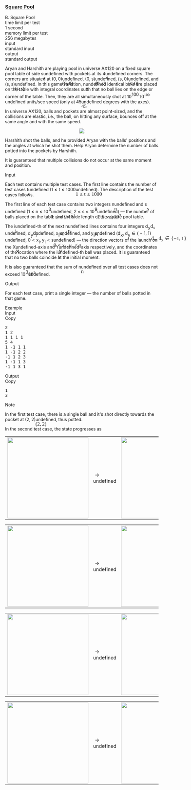 <h3><a href="https://codeforces.com/contest/2120/problem/B" target="_blank" rel="noopener noreferrer">Square Pool</a></h3>
<div class="header"><div class="title">B. Square Pool</div><div class="time-limit"><div class="property-title">time limit per test</div>1 second</div><div class="memory-limit"><div class="property-title">memory limit per test</div>256 megabytes</div><div class="input-file input-standard"><div class="property-title">input</div>standard input</div><div class="output-file output-standard"><div class="property-title">output</div>standard output</div></div><div><p>Aryan and Harshith are playing pool in universe AX120 on a fixed square pool table of side <span class="MathJax_Preview" style="color: inherit;"><span class="MJXp-math" id="MJXp-Span-1"><span class="MJXp-mi MJXp-italic" id="MJXp-Span-2">s</span></span></span><span class="MathJax MathJax_Processed" id="MathJax-Element-1-Frame" tabindex="0" style=""><nobr><span class="math" id="MathJax-Span-1"><span style="display: inline-block; position: relative; width: 0em; height: 0px; font-size: 122%;"><span style="position: absolute;"><span class="mrow" id="MathJax-Span-2"><span class="mi" id="MathJax-Span-3" style="font-family: MathJax_Math-italic;">s</span></span></span></span></span></nobr></span>undefined with <span class="tex-font-style-bf">pockets</span> at its <span class="MathJax_Preview" style="color: inherit;"><span class="MJXp-math" id="MJXp-Span-3"><span class="MJXp-mn" id="MJXp-Span-4">4</span></span></span><span class="MathJax MathJax_Processed" id="MathJax-Element-2-Frame" tabindex="0" style=""><nobr><span class="math" id="MathJax-Span-4"><span style="display: inline-block; position: relative; width: 0em; height: 0px; font-size: 122%;"><span style="position: absolute;"><span class="mrow" id="MathJax-Span-5"><span class="mn" id="MathJax-Span-6" style="font-family: MathJax_Main;">4</span></span></span></span></span></nobr></span>undefined corners. The corners are situated at <span class="MathJax_Preview" style="color: inherit;"><span class="MJXp-math" id="MJXp-Span-5"><span class="MJXp-mo" id="MJXp-Span-6" style="margin-left: 0em; margin-right: 0em;">(</span><span class="MJXp-mn" id="MJXp-Span-7">0</span><span class="MJXp-mo" id="MJXp-Span-8" style="margin-left: 0em; margin-right: 0.222em;">,</span><span class="MJXp-mn" id="MJXp-Span-9">0</span><span class="MJXp-mo" id="MJXp-Span-10" style="margin-left: 0em; margin-right: 0em;">)</span></span></span><span class="MathJax MathJax_Processed" id="MathJax-Element-3-Frame" tabindex="0" style=""><nobr><span class="math" id="MathJax-Span-7"><span style="display: inline-block; position: relative; width: 0em; height: 0px; font-size: 122%;"><span style="position: absolute;"><span class="mrow" id="MathJax-Span-8"><span class="mo" id="MathJax-Span-9" style="font-family: MathJax_Main;">(</span><span class="mn" id="MathJax-Span-10" style="font-family: MathJax_Main;">0</span><span class="mo" id="MathJax-Span-11" style="font-family: MathJax_Main;">,</span><span class="mn" id="MathJax-Span-12" style="font-family: MathJax_Main; padding-left: 0.179em;">0</span><span class="mo" id="MathJax-Span-13" style="font-family: MathJax_Main;">)</span></span></span></span></span></nobr></span>undefined, <span class="MathJax_Preview" style="color: inherit;"><span class="MJXp-math" id="MJXp-Span-11"><span class="MJXp-mo" id="MJXp-Span-12" style="margin-left: 0em; margin-right: 0em;">(</span><span class="MJXp-mn" id="MJXp-Span-13">0</span><span class="MJXp-mo" id="MJXp-Span-14" style="margin-left: 0em; margin-right: 0.222em;">,</span><span class="MJXp-mi MJXp-italic" id="MJXp-Span-15">s</span><span class="MJXp-mo" id="MJXp-Span-16" style="margin-left: 0em; margin-right: 0em;">)</span></span></span><span class="MathJax MathJax_Processed" id="MathJax-Element-4-Frame" tabindex="0" style=""><nobr><span class="math" id="MathJax-Span-14"><span style="display: inline-block; position: relative; width: 0em; height: 0px; font-size: 122%;"><span style="position: absolute;"><span class="mrow" id="MathJax-Span-15"><span class="mo" id="MathJax-Span-16" style="font-family: MathJax_Main;">(</span><span class="mn" id="MathJax-Span-17" style="font-family: MathJax_Main;">0</span><span class="mo" id="MathJax-Span-18" style="font-family: MathJax_Main;">,</span><span class="mi" id="MathJax-Span-19" style="font-family: MathJax_Math-italic; padding-left: 0.179em;">s</span><span class="mo" id="MathJax-Span-20" style="font-family: MathJax_Main;">)</span></span></span></span></span></nobr></span>undefined, <span class="MathJax_Preview" style="color: inherit;"><span class="MJXp-math" id="MJXp-Span-17"><span class="MJXp-mo" id="MJXp-Span-18" style="margin-left: 0em; margin-right: 0em;">(</span><span class="MJXp-mi MJXp-italic" id="MJXp-Span-19">s</span><span class="MJXp-mo" id="MJXp-Span-20" style="margin-left: 0em; margin-right: 0.222em;">,</span><span class="MJXp-mn" id="MJXp-Span-21">0</span><span class="MJXp-mo" id="MJXp-Span-22" style="margin-left: 0em; margin-right: 0em;">)</span></span></span><span class="MathJax MathJax_Processed" id="MathJax-Element-5-Frame" tabindex="0" style=""><nobr><span class="math" id="MathJax-Span-21"><span style="display: inline-block; position: relative; width: 0em; height: 0px; font-size: 122%;"><span style="position: absolute;"><span class="mrow" id="MathJax-Span-22"><span class="mo" id="MathJax-Span-23" style="font-family: MathJax_Main;">(</span><span class="mi" id="MathJax-Span-24" style="font-family: MathJax_Math-italic;">s</span><span class="mo" id="MathJax-Span-25" style="font-family: MathJax_Main;">,</span><span class="mn" id="MathJax-Span-26" style="font-family: MathJax_Main; padding-left: 0.179em;">0</span><span class="mo" id="MathJax-Span-27" style="font-family: MathJax_Main;">)</span></span></span></span></span></nobr></span>undefined, and <span class="MathJax_Preview" style="color: inherit;"><span class="MJXp-math" id="MJXp-Span-23"><span class="MJXp-mo" id="MJXp-Span-24" style="margin-left: 0em; margin-right: 0em;">(</span><span class="MJXp-mi MJXp-italic" id="MJXp-Span-25">s</span><span class="MJXp-mo" id="MJXp-Span-26" style="margin-left: 0em; margin-right: 0.222em;">,</span><span class="MJXp-mi MJXp-italic" id="MJXp-Span-27">s</span><span class="MJXp-mo" id="MJXp-Span-28" style="margin-left: 0em; margin-right: 0em;">)</span></span></span><span class="MathJax MathJax_Processed" id="MathJax-Element-6-Frame" tabindex="0" style=""><nobr><span class="math" id="MathJax-Span-28"><span style="display: inline-block; position: relative; width: 0em; height: 0px; font-size: 122%;"><span style="position: absolute;"><span class="mrow" id="MathJax-Span-29"><span class="mo" id="MathJax-Span-30" style="font-family: MathJax_Main;">(</span><span class="mi" id="MathJax-Span-31" style="font-family: MathJax_Math-italic;">s</span><span class="mo" id="MathJax-Span-32" style="font-family: MathJax_Main;">,</span><span class="mi" id="MathJax-Span-33" style="font-family: MathJax_Math-italic; padding-left: 0.179em;">s</span><span class="mo" id="MathJax-Span-34" style="font-family: MathJax_Main;">)</span></span></span></span></span></nobr></span>undefined. In this game variation, <span class="MathJax_Preview" style="color: inherit;"><span class="MJXp-math" id="MJXp-Span-29"><span class="MJXp-mi MJXp-italic" id="MJXp-Span-30">n</span></span></span><span class="MathJax MathJax_Processed" id="MathJax-Element-7-Frame" tabindex="0" style=""><nobr><span class="math" id="MathJax-Span-35"><span style="display: inline-block; position: relative; width: 0em; height: 0px; font-size: 122%;"><span style="position: absolute;"><span class="mrow" id="MathJax-Span-36"><span class="mi" id="MathJax-Span-37" style="font-family: MathJax_Math-italic;">n</span></span></span></span></span></nobr></span>undefined identical balls are placed on the table with integral coordinates such that no ball lies on the edge or corner of the table. Then, they are all simultaneously shot at <span class="MathJax_Preview" style="color: inherit;"><span class="MJXp-math" id="MJXp-Span-31"><span class="MJXp-msubsup" id="MJXp-Span-32"><span class="MJXp-mn" id="MJXp-Span-33" style="margin-right: 0.05em;">10</span><span class="MJXp-mrow MJXp-script" id="MJXp-Span-34" style="vertical-align: 0.5em;"><span class="MJXp-mn" id="MJXp-Span-35">100</span></span></span></span></span><span class="MathJax MathJax_Processed" id="MathJax-Element-8-Frame" tabindex="0" style=""><nobr><span class="math" id="MathJax-Span-38"><span style="display: inline-block; position: relative; width: 0em; height: 0px; font-size: 122%;"><span style="position: absolute;"><span class="mrow" id="MathJax-Span-39"><span class="msubsup" id="MathJax-Span-40"><span style="display: inline-block; position: relative; width: 2.111em; height: 0px;"><span style="position: absolute; clip: rect(3.165em, 1000.94em, 4.16em, -999.997em); top: -3.978em; left: 0em;"><span class="mn" id="MathJax-Span-41" style="font-family: MathJax_Main;">10</span><span style="display: inline-block; width: 0px; height: 3.984em;"></span></span><span style="position: absolute; top: -4.388em; left: 0.998em;"><span class="texatom" id="MathJax-Span-42"><span class="mrow" id="MathJax-Span-43"><span class="mn" id="MathJax-Span-44" style="font-size: 70.7%; font-family: MathJax_Main;">100</span></span></span><span style="display: inline-block; width: 0px; height: 3.984em;"></span></span></span></span></span></span></span></span></nobr></span>undefined units/sec speed (only at <span class="MathJax_Preview" style="color: inherit;"><span class="MJXp-math" id="MJXp-Span-36"><span class="MJXp-mn" id="MJXp-Span-37">45</span></span></span><span class="MathJax MathJax_Processed" id="MathJax-Element-9-Frame" tabindex="0" style=""><nobr><span class="math" id="MathJax-Span-45"><span style="display: inline-block; position: relative; width: 0em; height: 0px; font-size: 122%;"><span style="position: absolute;"><span class="mrow" id="MathJax-Span-46"><span class="mn" id="MathJax-Span-47" style="font-family: MathJax_Main;">45</span></span></span></span></span></nobr></span>undefined degrees with the axes).</p><p>In universe AX120, balls and pockets are almost point-sized, and the collisions are elastic, i.e., the ball, on hitting any surface, bounces off at the same angle and with the same speed.</p><center> <img class="tex-graphics" src="https://espresso.codeforces.com/03698e95411a27b6d9ed22ef294c00b49125be41.png" style="max-width: 100.0%;max-height: 100.0%;"> </center><p>Harshith shot the balls, and he provided Aryan with the balls' positions and the angles at which he shot them. Help Aryan determine the number of balls potted into the <span class="tex-font-style-bf">pockets</span> by Harshith.</p><p>It is guaranteed that multiple collisions do not occur at the same moment and position.</p></div><div class="input-specification"><div class="section-title">Input</div><p>Each test contains multiple test cases. The first line contains the number of test cases <span class="MathJax_Preview" style="color: inherit;"><span class="MJXp-math" id="MJXp-Span-38"><span class="MJXp-mi MJXp-italic" id="MJXp-Span-39">t</span></span></span><span class="MathJax MathJax_Processed" id="MathJax-Element-10-Frame" tabindex="0" style=""><nobr><span class="math" id="MathJax-Span-48"><span style="display: inline-block; position: relative; width: 0em; height: 0px; font-size: 122%;"><span style="position: absolute;"><span class="mrow" id="MathJax-Span-49"><span class="mi" id="MathJax-Span-50" style="font-family: MathJax_Math-italic;">t</span></span></span></span></span></nobr></span>undefined (<span class="MathJax_Preview" style="color: inherit;"><span class="MJXp-math" id="MJXp-Span-40"><span class="MJXp-mn" id="MJXp-Span-41">1</span><span class="MJXp-mo" id="MJXp-Span-42" style="margin-left: 0.333em; margin-right: 0.333em;">≤</span><span class="MJXp-mi MJXp-italic" id="MJXp-Span-43">t</span><span class="MJXp-mo" id="MJXp-Span-44" style="margin-left: 0.333em; margin-right: 0.333em;">≤</span><span class="MJXp-mn" id="MJXp-Span-45">1000</span></span></span><span class="MathJax MathJax_Processed" id="MathJax-Element-11-Frame" tabindex="0" style=""><nobr><span class="math" id="MathJax-Span-51"><span style="display: inline-block; position: relative; width: 0em; height: 0px; font-size: 122%;"><span style="position: absolute;"><span class="mrow" id="MathJax-Span-52"><span class="mn" id="MathJax-Span-53" style="font-family: MathJax_Main;">1</span><span class="mo" id="MathJax-Span-54" style="font-family: MathJax_Main; padding-left: 0.296em;">≤</span><span class="mi" id="MathJax-Span-55" style="font-family: MathJax_Math-italic; padding-left: 0.296em;">t</span><span class="mo" id="MathJax-Span-56" style="font-family: MathJax_Main; padding-left: 0.296em;">≤</span><span class="mn" id="MathJax-Span-57" style="font-family: MathJax_Main; padding-left: 0.296em;">1000</span></span></span></span></span></nobr></span>undefined). The description of the test cases follows. </p><p>The first line of each test case contains two integers <span class="MathJax_Preview" style="color: inherit;"><span class="MJXp-math" id="MJXp-Span-46"><span class="MJXp-mi MJXp-italic" id="MJXp-Span-47">n</span></span></span><span class="MathJax MathJax_Processed" id="MathJax-Element-12-Frame" tabindex="0" style=""><nobr><span class="math" id="MathJax-Span-58"><span style="display: inline-block; position: relative; width: 0em; height: 0px; font-size: 122%;"><span style="position: absolute;"><span class="mrow" id="MathJax-Span-59"><span class="mi" id="MathJax-Span-60" style="font-family: MathJax_Math-italic;">n</span></span></span></span></span></nobr></span>undefined and <span class="MathJax_Preview" style="color: inherit;"><span class="MJXp-math" id="MJXp-Span-48"><span class="MJXp-mi MJXp-italic" id="MJXp-Span-49">s</span></span></span><span class="MathJax MathJax_Processed" id="MathJax-Element-13-Frame" tabindex="0" style=""><nobr><span class="math" id="MathJax-Span-61"><span style="display: inline-block; position: relative; width: 0em; height: 0px; font-size: 122%;"><span style="position: absolute;"><span class="mrow" id="MathJax-Span-62"><span class="mi" id="MathJax-Span-63" style="font-family: MathJax_Math-italic;">s</span></span></span></span></span></nobr></span>undefined (<span class="MathJax_Preview" style="color: inherit;"><span class="MJXp-math" id="MJXp-Span-50"><span class="MJXp-mn" id="MJXp-Span-51">1</span><span class="MJXp-mo" id="MJXp-Span-52" style="margin-left: 0.333em; margin-right: 0.333em;">≤</span><span class="MJXp-mi MJXp-italic" id="MJXp-Span-53">n</span><span class="MJXp-mo" id="MJXp-Span-54" style="margin-left: 0.333em; margin-right: 0.333em;">≤</span><span class="MJXp-msubsup" id="MJXp-Span-55"><span class="MJXp-mn" id="MJXp-Span-56" style="margin-right: 0.05em;">10</span><span class="MJXp-mn MJXp-script" id="MJXp-Span-57" style="vertical-align: 0.5em;">3</span></span></span></span><span class="MathJax MathJax_Processed" id="MathJax-Element-14-Frame" tabindex="0" style=""><nobr><span class="math" id="MathJax-Span-64"><span style="display: inline-block; position: relative; width: 0em; height: 0px; font-size: 122%;"><span style="position: absolute;"><span class="mrow" id="MathJax-Span-65"><span class="mn" id="MathJax-Span-66" style="font-family: MathJax_Main;">1</span><span class="mo" id="MathJax-Span-67" style="font-family: MathJax_Main; padding-left: 0.296em;">≤</span><span class="mi" id="MathJax-Span-68" style="font-family: MathJax_Math-italic; padding-left: 0.296em;">n</span><span class="mo" id="MathJax-Span-69" style="font-family: MathJax_Main; padding-left: 0.296em;">≤</span><span class="msubsup" id="MathJax-Span-70" style="padding-left: 0.296em;"><span style="display: inline-block; position: relative; width: 1.408em; height: 0px;"><span style="position: absolute; clip: rect(3.165em, 1000.94em, 4.16em, -999.997em); top: -3.978em; left: 0em;"><span class="mn" id="MathJax-Span-71" style="font-family: MathJax_Main;">10</span><span style="display: inline-block; width: 0px; height: 3.984em;"></span></span><span style="position: absolute; top: -4.388em; left: 0.998em;"><span class="mn" id="MathJax-Span-72" style="font-size: 70.7%; font-family: MathJax_Main;">3</span><span style="display: inline-block; width: 0px; height: 3.984em;"></span></span></span></span></span></span></span></span></nobr></span>undefined, <span class="MathJax_Preview" style="color: inherit;"><span class="MJXp-math" id="MJXp-Span-58"><span class="MJXp-mn" id="MJXp-Span-59">2</span><span class="MJXp-mo" id="MJXp-Span-60" style="margin-left: 0.333em; margin-right: 0.333em;">≤</span><span class="MJXp-mi MJXp-italic" id="MJXp-Span-61">s</span><span class="MJXp-mo" id="MJXp-Span-62" style="margin-left: 0.333em; margin-right: 0.333em;">≤</span><span class="MJXp-msubsup" id="MJXp-Span-63"><span class="MJXp-mn" id="MJXp-Span-64" style="margin-right: 0.05em;">10</span><span class="MJXp-mn MJXp-script" id="MJXp-Span-65" style="vertical-align: 0.5em;">9</span></span></span></span><span class="MathJax MathJax_Processed" id="MathJax-Element-15-Frame" tabindex="0" style=""><nobr><span class="math" id="MathJax-Span-73"><span style="display: inline-block; position: relative; width: 0em; height: 0px; font-size: 122%;"><span style="position: absolute;"><span class="mrow" id="MathJax-Span-74"><span class="mn" id="MathJax-Span-75" style="font-family: MathJax_Main;">2</span><span class="mo" id="MathJax-Span-76" style="font-family: MathJax_Main; padding-left: 0.296em;">≤</span><span class="mi" id="MathJax-Span-77" style="font-family: MathJax_Math-italic; padding-left: 0.296em;">s</span><span class="mo" id="MathJax-Span-78" style="font-family: MathJax_Main; padding-left: 0.296em;">≤</span><span class="msubsup" id="MathJax-Span-79" style="padding-left: 0.296em;"><span style="display: inline-block; position: relative; width: 1.408em; height: 0px;"><span style="position: absolute; clip: rect(3.165em, 1000.94em, 4.16em, -999.997em); top: -3.978em; left: 0em;"><span class="mn" id="MathJax-Span-80" style="font-family: MathJax_Main;">10</span><span style="display: inline-block; width: 0px; height: 3.984em;"></span></span><span style="position: absolute; top: -4.388em; left: 0.998em;"><span class="mn" id="MathJax-Span-81" style="font-size: 70.7%; font-family: MathJax_Main;">9</span><span style="display: inline-block; width: 0px; height: 3.984em;"></span></span></span></span></span></span></span></span></nobr></span>undefined) — the number of balls placed on the table and the side length of the square pool table.</p><p>The <span class="MathJax_Preview" style="color: inherit;"><span class="MJXp-math" id="MJXp-Span-66"><span class="MJXp-mi MJXp-italic" id="MJXp-Span-67">i</span></span></span><span class="MathJax MathJax_Processed" id="MathJax-Element-16-Frame" tabindex="0" style=""><nobr><span class="math" id="MathJax-Span-82"><span style="display: inline-block; position: relative; width: 0em; height: 0px; font-size: 122%;"><span style="position: absolute;"><span class="mrow" id="MathJax-Span-83"><span class="mi" id="MathJax-Span-84" style="font-family: MathJax_Math-italic;">i</span></span></span></span></span></nobr></span>undefined-th of the next <span class="MathJax_Preview" style="color: inherit;"><span class="MJXp-math" id="MJXp-Span-68"><span class="MJXp-mi MJXp-italic" id="MJXp-Span-69">n</span></span></span><span class="MathJax MathJax_Processed" id="MathJax-Element-17-Frame" tabindex="0" style=""><nobr><span class="math" id="MathJax-Span-85"><span style="display: inline-block; position: relative; width: 0em; height: 0px; font-size: 122%;"><span style="position: absolute;"><span class="mrow" id="MathJax-Span-86"><span class="mi" id="MathJax-Span-87" style="font-family: MathJax_Math-italic;">n</span></span></span></span></span></nobr></span>undefined lines contains four integers <span class="MathJax_Preview" style="color: inherit;"><span class="MJXp-math" id="MJXp-Span-70"><span class="MJXp-msubsup" id="MJXp-Span-71"><span class="MJXp-mi MJXp-italic" id="MJXp-Span-72" style="margin-right: 0.05em;">d</span><span class="MJXp-mi MJXp-italic MJXp-script" id="MJXp-Span-73" style="vertical-align: -0.4em;">x</span></span></span></span><span class="MathJax MathJax_Processed" id="MathJax-Element-18-Frame" tabindex="0" style=""><nobr><span class="math" id="MathJax-Span-88"><span style="display: inline-block; position: relative; width: 0em; height: 0px; font-size: 122%;"><span style="position: absolute;"><span class="mrow" id="MathJax-Span-89"><span class="msubsup" id="MathJax-Span-90"><span style="display: inline-block; position: relative; width: 0.998em; height: 0px;"><span style="position: absolute; clip: rect(3.106em, 1000.53em, 4.16em, -999.997em); top: -3.978em; left: 0em;"><span class="mi" id="MathJax-Span-91" style="font-family: MathJax_Math-italic;">d<span style="display: inline-block; overflow: hidden; height: 1px; width: 0.003em;"></span></span><span style="display: inline-block; width: 0px; height: 3.984em;"></span></span><span style="position: absolute; top: -3.803em; left: 0.53em;"><span class="mi" id="MathJax-Span-92" style="font-size: 70.7%; font-family: MathJax_Math-italic;">x</span><span style="display: inline-block; width: 0px; height: 3.984em;"></span></span></span></span></span></span></span></span></nobr></span>undefined, <span class="MathJax_Preview" style="color: inherit;"><span class="MJXp-math" id="MJXp-Span-74"><span class="MJXp-msubsup" id="MJXp-Span-75"><span class="MJXp-mi MJXp-italic" id="MJXp-Span-76" style="margin-right: 0.05em;">d</span><span class="MJXp-mi MJXp-italic MJXp-script" id="MJXp-Span-77" style="vertical-align: -0.4em;">y</span></span></span></span><span class="MathJax MathJax_Processed" id="MathJax-Element-19-Frame" tabindex="0" style=""><nobr><span class="math" id="MathJax-Span-93"><span style="display: inline-block; position: relative; width: 0em; height: 0px; font-size: 122%;"><span style="position: absolute;"><span class="mrow" id="MathJax-Span-94"><span class="msubsup" id="MathJax-Span-95"><span style="display: inline-block; position: relative; width: 0.94em; height: 0px;"><span style="position: absolute; clip: rect(3.106em, 1000.53em, 4.16em, -999.997em); top: -3.978em; left: 0em;"><span class="mi" id="MathJax-Span-96" style="font-family: MathJax_Math-italic;">d<span style="display: inline-block; overflow: hidden; height: 1px; width: 0.003em;"></span></span><span style="display: inline-block; width: 0px; height: 3.984em;"></span></span><span style="position: absolute; top: -3.803em; left: 0.53em;"><span class="mi" id="MathJax-Span-97" style="font-size: 70.7%; font-family: MathJax_Math-italic;">y<span style="display: inline-block; overflow: hidden; height: 1px; width: 0.003em;"></span></span><span style="display: inline-block; width: 0px; height: 3.984em;"></span></span></span></span></span></span></span></span></nobr></span>undefined, <span class="MathJax_Preview" style="color: inherit;"><span class="MJXp-math" id="MJXp-Span-78"><span class="MJXp-msubsup" id="MJXp-Span-79"><span class="MJXp-mi MJXp-italic" id="MJXp-Span-80" style="margin-right: 0.05em;">x</span><span class="MJXp-mi MJXp-italic MJXp-script" id="MJXp-Span-81" style="vertical-align: -0.4em;">i</span></span></span></span><span class="MathJax MathJax_Processed" id="MathJax-Element-20-Frame" tabindex="0" style=""><nobr><span class="math" id="MathJax-Span-98"><span style="display: inline-block; position: relative; width: 0em; height: 0px; font-size: 122%;"><span style="position: absolute;"><span class="mrow" id="MathJax-Span-99"><span class="msubsup" id="MathJax-Span-100"><span style="display: inline-block; position: relative; width: 0.881em; height: 0px;"><span style="position: absolute; clip: rect(3.34em, 1000.53em, 4.16em, -999.997em); top: -3.978em; left: 0em;"><span class="mi" id="MathJax-Span-101" style="font-family: MathJax_Math-italic;">x</span><span style="display: inline-block; width: 0px; height: 3.984em;"></span></span><span style="position: absolute; top: -3.803em; left: 0.588em;"><span class="mi" id="MathJax-Span-102" style="font-size: 70.7%; font-family: MathJax_Math-italic;">i</span><span style="display: inline-block; width: 0px; height: 3.984em;"></span></span></span></span></span></span></span></span></nobr></span>undefined, and <span class="MathJax_Preview" style="color: inherit;"><span class="MJXp-math" id="MJXp-Span-82"><span class="MJXp-msubsup" id="MJXp-Span-83"><span class="MJXp-mi MJXp-italic" id="MJXp-Span-84" style="margin-right: 0.05em;">y</span><span class="MJXp-mi MJXp-italic MJXp-script" id="MJXp-Span-85" style="vertical-align: -0.4em;">i</span></span></span></span><span class="MathJax MathJax_Processed" id="MathJax-Element-21-Frame" tabindex="0" style=""><nobr><span class="math" id="MathJax-Span-103"><span style="display: inline-block; position: relative; width: 0em; height: 0px; font-size: 122%;"><span style="position: absolute;"><span class="mrow" id="MathJax-Span-104"><span class="msubsup" id="MathJax-Span-105"><span style="display: inline-block; position: relative; width: 0.823em; height: 0px;"><span style="position: absolute; clip: rect(3.34em, 1000.47em, 4.394em, -999.997em); top: -3.978em; left: 0em;"><span class="mi" id="MathJax-Span-106" style="font-family: MathJax_Math-italic;">y<span style="display: inline-block; overflow: hidden; height: 1px; width: 0.003em;"></span></span><span style="display: inline-block; width: 0px; height: 3.984em;"></span></span><span style="position: absolute; top: -3.803em; left: 0.471em;"><span class="mi" id="MathJax-Span-107" style="font-size: 70.7%; font-family: MathJax_Math-italic;">i</span><span style="display: inline-block; width: 0px; height: 3.984em;"></span></span></span></span></span></span></span></span></nobr></span>undefined (<span class="MathJax_Preview" style="color: inherit;"><span class="MJXp-math" id="MJXp-Span-86"><span class="MJXp-msubsup" id="MJXp-Span-87"><span class="MJXp-mi MJXp-italic" id="MJXp-Span-88" style="margin-right: 0.05em;">d</span><span class="MJXp-mi MJXp-italic MJXp-script" id="MJXp-Span-89" style="vertical-align: -0.4em;">x</span></span><span class="MJXp-mo" id="MJXp-Span-90" style="margin-left: 0em; margin-right: 0.222em;">,</span><span class="MJXp-msubsup" id="MJXp-Span-91"><span class="MJXp-mi MJXp-italic" id="MJXp-Span-92" style="margin-right: 0.05em;">d</span><span class="MJXp-mi MJXp-italic MJXp-script" id="MJXp-Span-93" style="vertical-align: -0.4em;">y</span></span><span class="MJXp-mo" id="MJXp-Span-94" style="margin-left: 0.333em; margin-right: 0.333em;">∈</span><span class="MJXp-mo" id="MJXp-Span-95" style="margin-left: 0em; margin-right: 0em;">{</span><span class="MJXp-mo" id="MJXp-Span-96" style="margin-left: 0.267em; margin-right: 0.267em;">−</span><span class="MJXp-mn" id="MJXp-Span-97">1</span><span class="MJXp-mo" id="MJXp-Span-98" style="margin-left: 0em; margin-right: 0.222em;">,</span><span class="MJXp-mn" id="MJXp-Span-99">1</span><span class="MJXp-mo" id="MJXp-Span-100" style="margin-left: 0em; margin-right: 0em;">}</span></span></span><span class="MathJax MathJax_Processed" id="MathJax-Element-22-Frame" tabindex="0" style=""><nobr><span class="math" id="MathJax-Span-108"><span style="display: inline-block; position: relative; width: 0em; height: 0px; font-size: 122%;"><span style="position: absolute;"><span class="mrow" id="MathJax-Span-109"><span class="msubsup" id="MathJax-Span-110"><span style="display: inline-block; position: relative; width: 0.998em; height: 0px;"><span style="position: absolute; clip: rect(3.106em, 1000.53em, 4.16em, -999.997em); top: -3.978em; left: 0em;"><span class="mi" id="MathJax-Span-111" style="font-family: MathJax_Math-italic;">d<span style="display: inline-block; overflow: hidden; height: 1px; width: 0.003em;"></span></span><span style="display: inline-block; width: 0px; height: 3.984em;"></span></span><span style="position: absolute; top: -3.803em; left: 0.53em;"><span class="mi" id="MathJax-Span-112" style="font-size: 70.7%; font-family: MathJax_Math-italic;">x</span><span style="display: inline-block; width: 0px; height: 3.984em;"></span></span></span></span><span class="mo" id="MathJax-Span-113" style="font-family: MathJax_Main;">,</span><span class="msubsup" id="MathJax-Span-114" style="padding-left: 0.179em;"><span style="display: inline-block; position: relative; width: 0.94em; height: 0px;"><span style="position: absolute; clip: rect(3.106em, 1000.53em, 4.16em, -999.997em); top: -3.978em; left: 0em;"><span class="mi" id="MathJax-Span-115" style="font-family: MathJax_Math-italic;">d<span style="display: inline-block; overflow: hidden; height: 1px; width: 0.003em;"></span></span><span style="display: inline-block; width: 0px; height: 3.984em;"></span></span><span style="position: absolute; top: -3.803em; left: 0.53em;"><span class="mi" id="MathJax-Span-116" style="font-size: 70.7%; font-family: MathJax_Math-italic;">y<span style="display: inline-block; overflow: hidden; height: 1px; width: 0.003em;"></span></span><span style="display: inline-block; width: 0px; height: 3.984em;"></span></span></span></span><span class="mo" id="MathJax-Span-117" style="font-family: MathJax_Main; padding-left: 0.296em;">∈</span><span class="mo" id="MathJax-Span-118" style="font-family: MathJax_Main; padding-left: 0.296em;">{</span><span class="mo" id="MathJax-Span-119" style="font-family: MathJax_Main;">−</span><span class="mn" id="MathJax-Span-120" style="font-family: MathJax_Main;">1</span><span class="mo" id="MathJax-Span-121" style="font-family: MathJax_Main;">,</span><span class="mn" id="MathJax-Span-122" style="font-family: MathJax_Main; padding-left: 0.179em;">1</span><span class="mo" id="MathJax-Span-123" style="font-family: MathJax_Main;">}</span></span></span></span></span></nobr></span>undefined, <span class="MathJax_Preview" style="color: inherit;"><span class="MJXp-math" id="MJXp-Span-101"><span class="MJXp-mn" id="MJXp-Span-102">0</span><span class="MJXp-mo" id="MJXp-Span-103" style="margin-left: 0.333em; margin-right: 0.333em;">&lt;</span><span class="MJXp-msubsup" id="MJXp-Span-104"><span class="MJXp-mi MJXp-italic" id="MJXp-Span-105" style="margin-right: 0.05em;">x</span><span class="MJXp-mi MJXp-italic MJXp-script" id="MJXp-Span-106" style="vertical-align: -0.4em;">i</span></span><span class="MJXp-mo" id="MJXp-Span-107" style="margin-left: 0em; margin-right: 0.222em;">,</span><span class="MJXp-msubsup" id="MJXp-Span-108"><span class="MJXp-mi MJXp-italic" id="MJXp-Span-109" style="margin-right: 0.05em;">y</span><span class="MJXp-mi MJXp-italic MJXp-script" id="MJXp-Span-110" style="vertical-align: -0.4em;">i</span></span><span class="MJXp-mo" id="MJXp-Span-111" style="margin-left: 0.333em; margin-right: 0.333em;">&lt;</span><span class="MJXp-mi MJXp-italic" id="MJXp-Span-112">s</span></span></span><span class="MathJax MathJax_Processed" id="MathJax-Element-23-Frame" tabindex="0" style=""><nobr><span class="math" id="MathJax-Span-124"><span style="display: inline-block; position: relative; width: 0em; height: 0px; font-size: 122%;"><span style="position: absolute;"><span class="mrow" id="MathJax-Span-125"><span class="mn" id="MathJax-Span-126" style="font-family: MathJax_Main;">0</span><span class="mo" id="MathJax-Span-127" style="font-family: MathJax_Main; padding-left: 0.296em;">&lt;</span><span class="msubsup" id="MathJax-Span-128" style="padding-left: 0.296em;"><span style="display: inline-block; position: relative; width: 0.881em; height: 0px;"><span style="position: absolute; clip: rect(3.34em, 1000.53em, 4.16em, -999.997em); top: -3.978em; left: 0em;"><span class="mi" id="MathJax-Span-129" style="font-family: MathJax_Math-italic;">x</span><span style="display: inline-block; width: 0px; height: 3.984em;"></span></span><span style="position: absolute; top: -3.803em; left: 0.588em;"><span class="mi" id="MathJax-Span-130" style="font-size: 70.7%; font-family: MathJax_Math-italic;">i</span><span style="display: inline-block; width: 0px; height: 3.984em;"></span></span></span></span><span class="mo" id="MathJax-Span-131" style="font-family: MathJax_Main;">,</span><span class="msubsup" id="MathJax-Span-132" style="padding-left: 0.179em;"><span style="display: inline-block; position: relative; width: 0.823em; height: 0px;"><span style="position: absolute; clip: rect(3.34em, 1000.47em, 4.394em, -999.997em); top: -3.978em; left: 0em;"><span class="mi" id="MathJax-Span-133" style="font-family: MathJax_Math-italic;">y<span style="display: inline-block; overflow: hidden; height: 1px; width: 0.003em;"></span></span><span style="display: inline-block; width: 0px; height: 3.984em;"></span></span><span style="position: absolute; top: -3.803em; left: 0.471em;"><span class="mi" id="MathJax-Span-134" style="font-size: 70.7%; font-family: MathJax_Math-italic;">i</span><span style="display: inline-block; width: 0px; height: 3.984em;"></span></span></span></span><span class="mo" id="MathJax-Span-135" style="font-family: MathJax_Main; padding-left: 0.296em;">&lt;</span><span class="mi" id="MathJax-Span-136" style="font-family: MathJax_Math-italic; padding-left: 0.296em;">s</span></span></span></span></span></nobr></span>undefined) — the direction vectors of the launch on the <span class="MathJax_Preview" style="color: inherit;"><span class="MJXp-math" id="MJXp-Span-113"><span class="MJXp-mi MJXp-italic" id="MJXp-Span-114">X</span></span></span><span class="MathJax MathJax_Processed" id="MathJax-Element-24-Frame" tabindex="0" style=""><nobr><span class="math" id="MathJax-Span-137"><span style="display: inline-block; position: relative; width: 0em; height: 0px; font-size: 122%;"><span style="position: absolute;"><span class="mrow" id="MathJax-Span-138"><span class="mi" id="MathJax-Span-139" style="font-family: MathJax_Math-italic;">X<span style="display: inline-block; overflow: hidden; height: 1px; width: 0.003em;"></span></span></span></span></span></span></nobr></span>undefined-axis and <span class="MathJax_Preview" style="color: inherit;"><span class="MJXp-math" id="MJXp-Span-115"><span class="MJXp-mi MJXp-italic" id="MJXp-Span-116">Y</span></span></span><span class="MathJax MathJax_Processed" id="MathJax-Element-25-Frame" tabindex="0" style=""><nobr><span class="math" id="MathJax-Span-140"><span style="display: inline-block; position: relative; width: 0em; height: 0px; font-size: 122%;"><span style="position: absolute;"><span class="mrow" id="MathJax-Span-141"><span class="mi" id="MathJax-Span-142" style="font-family: MathJax_Math-italic;">Y<span style="display: inline-block; overflow: hidden; height: 1px; width: 0.179em;"></span></span></span></span></span></span></nobr></span>undefined-axis respectively, and the coordinates of the location where the <span class="MathJax_Preview" style="color: inherit;"><span class="MJXp-math" id="MJXp-Span-117"><span class="MJXp-mi MJXp-italic" id="MJXp-Span-118">i</span></span></span><span class="MathJax MathJax_Processed" id="MathJax-Element-26-Frame" tabindex="0" style=""><nobr><span class="math" id="MathJax-Span-143"><span style="display: inline-block; position: relative; width: 0em; height: 0px; font-size: 122%;"><span style="position: absolute;"><span class="mrow" id="MathJax-Span-144"><span class="mi" id="MathJax-Span-145" style="font-family: MathJax_Math-italic;">i</span></span></span></span></span></nobr></span>undefined-th ball was placed. It is guaranteed that no two balls coincide at the initial moment.</p><p>It is also guaranteed that the sum of <span class="MathJax_Preview" style="color: inherit;"><span class="MJXp-math" id="MJXp-Span-119"><span class="MJXp-mi MJXp-italic" id="MJXp-Span-120">n</span></span></span><span class="MathJax MathJax_Processed" id="MathJax-Element-27-Frame" tabindex="0" style=""><nobr><span class="math" id="MathJax-Span-146"><span style="display: inline-block; position: relative; width: 0em; height: 0px; font-size: 122%;"><span style="position: absolute;"><span class="mrow" id="MathJax-Span-147"><span class="mi" id="MathJax-Span-148" style="font-family: MathJax_Math-italic;">n</span></span></span></span></span></nobr></span>undefined over all test cases does not exceed <span class="MathJax_Preview" style="color: inherit;"><span class="MJXp-math" id="MJXp-Span-121"><span class="MJXp-msubsup" id="MJXp-Span-122"><span class="MJXp-mn" id="MJXp-Span-123" style="margin-right: 0.05em;">10</span><span class="MJXp-mn MJXp-script" id="MJXp-Span-124" style="vertical-align: 0.5em;">3</span></span></span></span><span class="MathJax MathJax_Processed" id="MathJax-Element-28-Frame" tabindex="0" style=""><nobr><span class="math" id="MathJax-Span-149"><span style="display: inline-block; position: relative; width: 0em; height: 0px; font-size: 122%;"><span style="position: absolute;"><span class="mrow" id="MathJax-Span-150"><span class="msubsup" id="MathJax-Span-151"><span style="display: inline-block; position: relative; width: 1.408em; height: 0px;"><span style="position: absolute; clip: rect(3.165em, 1000.94em, 4.16em, -999.997em); top: -3.978em; left: 0em;"><span class="mn" id="MathJax-Span-152" style="font-family: MathJax_Main;">10</span><span style="display: inline-block; width: 0px; height: 3.984em;"></span></span><span style="position: absolute; top: -4.388em; left: 0.998em;"><span class="mn" id="MathJax-Span-153" style="font-size: 70.7%; font-family: MathJax_Main;">3</span><span style="display: inline-block; width: 0px; height: 3.984em;"></span></span></span></span></span></span></span></span></nobr></span>undefined.</p></div><div class="output-specification"><div class="section-title">Output</div><p>For each test case, print a single integer — the number of balls potted in that game.</p></div><div class="sample-tests"><div class="section-title">Example</div><div class="sample-test"><div class="input"><div class="title">Input<div title="Copy" data-clipboard-target="#id0021263278103189187" id="id005964738115358009" class="input-output-copier">Copy</div></div><pre id="id0021263278103189187"><div class="test-example-line test-example-line-even test-example-line-0">2</div><div class="test-example-line test-example-line-odd test-example-line-1">1 2</div><div class="test-example-line test-example-line-odd test-example-line-1">1 1 1 1</div><div class="test-example-line test-example-line-even test-example-line-2">5 4</div><div class="test-example-line test-example-line-even test-example-line-2">1 -1 1 1</div><div class="test-example-line test-example-line-even test-example-line-2">1 -1 2 2</div><div class="test-example-line test-example-line-even test-example-line-2">-1 1 2 3</div><div class="test-example-line test-example-line-even test-example-line-2">1 -1 1 3</div><div class="test-example-line test-example-line-even test-example-line-2">-1 1 3 1</div></pre></div><div class="output"><div class="title">Output<div title="Copy" data-clipboard-target="#id0025480651105899776" id="id0029126734430688705" class="input-output-copier">Copy</div></div><pre id="id0025480651105899776">1
3
</pre></div></div></div><div class="note"><div class="section-title">Note</div><p>In the first test case, there is a single ball and it's shot directly towards the pocket at <span class="MathJax_Preview" style="color: inherit;"><span class="MJXp-math" id="MJXp-Span-125"><span class="MJXp-mo" id="MJXp-Span-126" style="margin-left: 0em; margin-right: 0em;">(</span><span class="MJXp-mn" id="MJXp-Span-127">2</span><span class="MJXp-mo" id="MJXp-Span-128" style="margin-left: 0em; margin-right: 0.222em;">,</span><span class="MJXp-mn" id="MJXp-Span-129">2</span><span class="MJXp-mo" id="MJXp-Span-130" style="margin-left: 0em; margin-right: 0em;">)</span></span></span><span class="MathJax MathJax_Processed" id="MathJax-Element-29-Frame" tabindex="0" style=""><nobr><span class="math" id="MathJax-Span-154"><span style="display: inline-block; position: relative; width: 0em; height: 0px; font-size: 122%;"><span style="position: absolute;"><span class="mrow" id="MathJax-Span-155"><span class="mo" id="MathJax-Span-156" style="font-family: MathJax_Main;">(</span><span class="mn" id="MathJax-Span-157" style="font-family: MathJax_Main;">2</span><span class="mo" id="MathJax-Span-158" style="font-family: MathJax_Main;">,</span><span class="mn" id="MathJax-Span-159" style="font-family: MathJax_Main; padding-left: 0.179em;">2</span><span class="mo" id="MathJax-Span-160" style="font-family: MathJax_Main;">)</span></span></span></span></span></nobr></span>undefined, thus potted.</p><p>In the second test case, the state progresses as</p><center> <table class="tex-tabular bordertable"><tbody><tr><td class="tex-tabular-text-align-center"><img class="tex-graphics" height="265px" src="https://espresso.codeforces.com/277925e8c841d4b0517ff0b6c8561252258511eb.png" style="max-width: 100.0%;max-height: 100.0%;"></td><td class="tex-tabular-text-align-center"><span class="MathJax_Preview" style="color: inherit;"><span class="MJXp-math" id="MJXp-Span-131"><span class="MJXp-mo" id="MJXp-Span-132" style="margin-left: 0.333em; margin-right: 0.333em;">→</span></span></span><span class="MathJax MathJax_Processed" id="MathJax-Element-30-Frame" tabindex="0" style=""><nobr><span class="math" id="MathJax-Span-161"><span style="display: inline-block; position: relative; width: 0em; height: 0px; font-size: 122%;"><span style="position: absolute;"><span class="mrow" id="MathJax-Span-162"><span class="mo" id="MathJax-Span-163" style="font-family: MathJax_Main;">→</span></span></span></span></span></nobr></span>undefined</td><td class="tex-tabular-text-align-center"><img class="tex-graphics" height="265px" src="https://espresso.codeforces.com/44f2f377936021e233b12e14f5dba0e6d1d000e9.png" style="max-width: 100.0%;max-height: 100.0%;"></td></tr></tbody></table> </center><center> <table class="tex-tabular bordertable"><tbody><tr><td class="tex-tabular-text-align-center"><img class="tex-graphics" height="265px" src="https://espresso.codeforces.com/9a80571022f338294cd4ac9550a4c0daa39dfd87.png" style="max-width: 100.0%;max-height: 100.0%;"></td><td class="tex-tabular-text-align-center"><span class="MathJax_Preview" style="color: inherit;"><span class="MJXp-math" id="MJXp-Span-133"><span class="MJXp-mo" id="MJXp-Span-134" style="margin-left: 0.333em; margin-right: 0.333em;">→</span></span></span><span class="MathJax MathJax_Processed" id="MathJax-Element-31-Frame" tabindex="0" style=""><nobr><span class="math" id="MathJax-Span-164"><span style="display: inline-block; position: relative; width: 0em; height: 0px; font-size: 122%;"><span style="position: absolute;"><span class="mrow" id="MathJax-Span-165"><span class="mo" id="MathJax-Span-166" style="font-family: MathJax_Main;">→</span></span></span></span></span></nobr></span>undefined</td><td class="tex-tabular-text-align-center"><img class="tex-graphics" height="265px" src="https://espresso.codeforces.com/51469a70832c0ea702ea3cae0a23f7a02a03e9f8.png" style="max-width: 100.0%;max-height: 100.0%;"></td></tr></tbody></table> </center><center> <table class="tex-tabular bordertable"><tbody><tr><td class="tex-tabular-text-align-center"><img class="tex-graphics" height="265px" src="https://espresso.codeforces.com/34ce4b1e26c93608354db73a1fa858ec6f750908.png" style="max-width: 100.0%;max-height: 100.0%;"></td><td class="tex-tabular-text-align-center"><span class="MathJax_Preview" style="color: inherit;"><span class="MJXp-math" id="MJXp-Span-135"><span class="MJXp-mo" id="MJXp-Span-136" style="margin-left: 0.333em; margin-right: 0.333em;">→</span></span></span><span class="MathJax MathJax_Processed" id="MathJax-Element-32-Frame" tabindex="0" style=""><nobr><span class="math" id="MathJax-Span-167"><span style="display: inline-block; position: relative; width: 0em; height: 0px; font-size: 122%;"><span style="position: absolute;"><span class="mrow" id="MathJax-Span-168"><span class="mo" id="MathJax-Span-169" style="font-family: MathJax_Main;">→</span></span></span></span></span></nobr></span>undefined</td><td class="tex-tabular-text-align-center"><img class="tex-graphics" height="265px" src="https://espresso.codeforces.com/0174e1fba22cc3437a8783afa0e59b94a2f56cc3.png" style="max-width: 100.0%;max-height: 100.0%;"></td></tr></tbody></table> </center><center> <table class="tex-tabular bordertable"><tbody><tr><td class="tex-tabular-text-align-center"><img class="tex-graphics" height="265px" src="https://espresso.codeforces.com/5ffdf60ffaaf63625debb70d5e8b9040ef9a496b.png" style="max-width: 100.0%;max-height: 100.0%;"></td><td class="tex-tabular-text-align-center"><span class="MathJax_Preview" style="color: inherit;"><span class="MJXp-math" id="MJXp-Span-137"><span class="MJXp-mo" id="MJXp-Span-138" style="margin-left: 0.333em; margin-right: 0.333em;">→</span></span></span><span class="MathJax MathJax_Processed" id="MathJax-Element-33-Frame" tabindex="0" style=""><nobr><span class="math" id="MathJax-Span-170"><span style="display: inline-block; position: relative; width: 0em; height: 0px; font-size: 122%;"><span style="position: absolute;"><span class="mrow" id="MathJax-Span-171"><span class="mo" id="MathJax-Span-172" style="font-family: MathJax_Main;">→</span></span></span></span></span></nobr></span>undefined</td><td class="tex-tabular-text-align-center"><img class="tex-graphics" height="265px" src="https://espresso.codeforces.com/520e6431370faf82a9f177c2dfc707b39e191c9b.png" style="max-width: 100.0%;max-height: 100.0%;"></td></tr></tbody></table> </center></div>